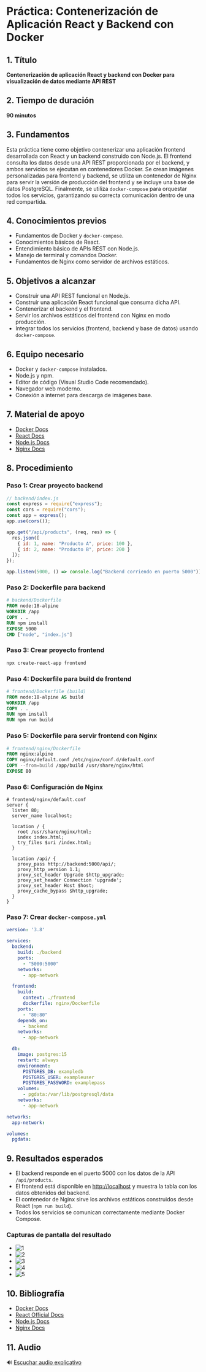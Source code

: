 # Práctica: Contenerización de Aplicación React y Backend con Docker

## 1. Título  
**Contenerización de aplicación React y backend con Docker para visualización de datos mediante API REST**

## 2. Tiempo de duración  
**90 minutos**

## 3. Fundamentos  

Esta práctica tiene como objetivo contenerizar una aplicación frontend desarrollada con React y un backend construido con Node.js. El frontend consulta los datos desde una API REST proporcionada por el backend, y ambos servicios se ejecutan en contenedores Docker. Se crean imágenes personalizadas para frontend y backend, se utiliza un contenedor de Nginx para servir la versión de producción del frontend y se incluye una base de datos PostgreSQL. Finalmente, se utiliza `docker-compose` para orquestar todos los servicios, garantizando su correcta comunicación dentro de una red compartida.

## 4. Conocimientos previos

- Fundamentos de Docker y `docker-compose`.
- Conocimientos básicos de React.
- Entendimiento básico de APIs REST con Node.js.
- Manejo de terminal y comandos Docker.
- Fundamentos de Nginx como servidor de archivos estáticos.

## 5. Objetivos a alcanzar

- Construir una API REST funcional en Node.js.
- Construir una aplicación React funcional que consuma dicha API.
- Contenerizar el backend y el frontend.
- Servir los archivos estáticos del frontend con Nginx en modo producción.
- Integrar todos los servicios (frontend, backend y base de datos) usando `docker-compose`.

## 6. Equipo necesario

- Docker y `docker-compose` instalados.
- Node.js y npm.
- Editor de código (Visual Studio Code recomendado).
- Navegador web moderno.
- Conexión a internet para descarga de imágenes base.

## 7. Material de apoyo

- [Docker Docs](https://docs.docker.com/)
- [React Docs](https://reactjs.org/docs/getting-started.html)
- [Node.js Docs](https://nodejs.org/en/docs/)
- [Nginx Docs](https://nginx.org/en/docs/)

## 8. Procedimiento

### Paso 1: Crear proyecto backend

```js
// backend/index.js
const express = require("express");
const cors = require("cors");
const app = express();
app.use(cors());

app.get("/api/products", (req, res) => {
  res.json([
    { id: 1, name: "Producto A", price: 100 },
    { id: 2, name: "Producto B", price: 200 }
  ]);
});

app.listen(5000, () => console.log("Backend corriendo en puerto 5000"));
```

### Paso 2: Dockerfile para backend

```Dockerfile
# backend/Dockerfile
FROM node:18-alpine
WORKDIR /app
COPY . .
RUN npm install
EXPOSE 5000
CMD ["node", "index.js"]
```

### Paso 3: Crear proyecto frontend

```bash
npx create-react-app frontend
```

### Paso 4: Dockerfile para build de frontend

```Dockerfile
# frontend/Dockerfile (build)
FROM node:18-alpine AS build
WORKDIR /app
COPY . .
RUN npm install
RUN npm run build
```

### Paso 5: Dockerfile para servir frontend con Nginx

```Dockerfile
# frontend/nginx/Dockerfile
FROM nginx:alpine
COPY nginx/default.conf /etc/nginx/conf.d/default.conf
COPY --from=build /app/build /usr/share/nginx/html
EXPOSE 80
```

### Paso 6: Configuración de Nginx

```nginx
# frontend/nginx/default.conf
server {
  listen 80;
  server_name localhost;

  location / {
    root /usr/share/nginx/html;
    index index.html;
    try_files $uri /index.html;
  }

  location /api/ {
    proxy_pass http://backend:5000/api/;
    proxy_http_version 1.1;
    proxy_set_header Upgrade $http_upgrade;
    proxy_set_header Connection 'upgrade';
    proxy_set_header Host $host;
    proxy_cache_bypass $http_upgrade;
  }
}
```

### Paso 7: Crear `docker-compose.yml`

```yaml
version: '3.8'

services:
  backend:
    build: ./backend
    ports:
      - "5000:5000"
    networks:
      - app-network

  frontend:
    build:
      context: ./frontend
      dockerfile: nginx/Dockerfile
    ports:
      - "80:80"
    depends_on:
      - backend
    networks:
      - app-network

  db:
    image: postgres:15
    restart: always
    environment:
      POSTGRES_DB: exampledb
      POSTGRES_USER: exampleuser
      POSTGRES_PASSWORD: examplepass
    volumes:
      - pgdata:/var/lib/postgresql/data
    networks:
      - app-network

networks:
  app-network:

volumes:
  pgdata:
```

## 9. Resultados esperados

- El backend responde en el puerto 5000 con los datos de la API `/api/products`.
- El frontend está disponible en [http://localhost](http://localhost) y muestra la tabla con los datos obtenidos del backend.
- El contenedor de Nginx sirve los archivos estáticos construidos desde React (`npm run build`).
- Todos los servicios se comunican correctamente mediante Docker Compose.

### Capturas de pantalla del resultado

- ![1](semana9/1.png)
- ![2](semana9/2.png)
- ![3](semana9/3.png)
- ![4](semana9/4.png)
- ![5](semana9/5.png)

## 10. Bibliografía

- [Docker Docs](https://docs.docker.com/)
- [React Official Docs](https://reactjs.org/)
- [Node.js Docs](https://nodejs.org/)
- [Nginx Docs](https://nginx.org/en/docs/)

## 11. Audio

🔊 [Escuchar audio explicativo](https://drive.google.com/file/d/1QzVRQqNuw4O00jsfBeXqzr8cwFVuwQfy/view?usp=sharing)
